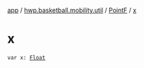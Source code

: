 [app](../../index.md) / [hwp.basketball.mobility.util](../index.md) / [PointF](index.md) / [x](.)

# x

`var x: `[`Float`](https://kotlinlang.org/api/latest/jvm/stdlib/kotlin/-float/index.html)